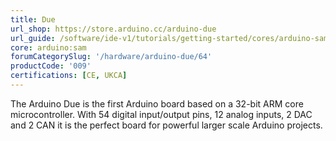 ```yaml
---
title: Due
url_shop: https://store.arduino.cc/arduino-due
url_guide: /software/ide-v1/tutorials/getting-started/cores/arduino-sam
core: arduino:sam
forumCategorySlug: '/hardware/arduino-due/64'
productCode: '009'
certifications: [CE, UKCA]
---
```


The Arduino Due is the first Arduino board based on a 32-bit ARM core microcontroller. With 54 digital input/output pins, 12 analog inputs, 2 DAC and 2 CAN it is the perfect board for powerful larger scale Arduino projects.